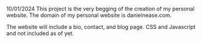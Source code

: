 10/01/2024
This project is the very begging of the creation of my
personal website. The domain of my personal website is 
danielnease.com.

The website will include a bio, contact, and blog page.
CSS and Javascript and not included as of yet.